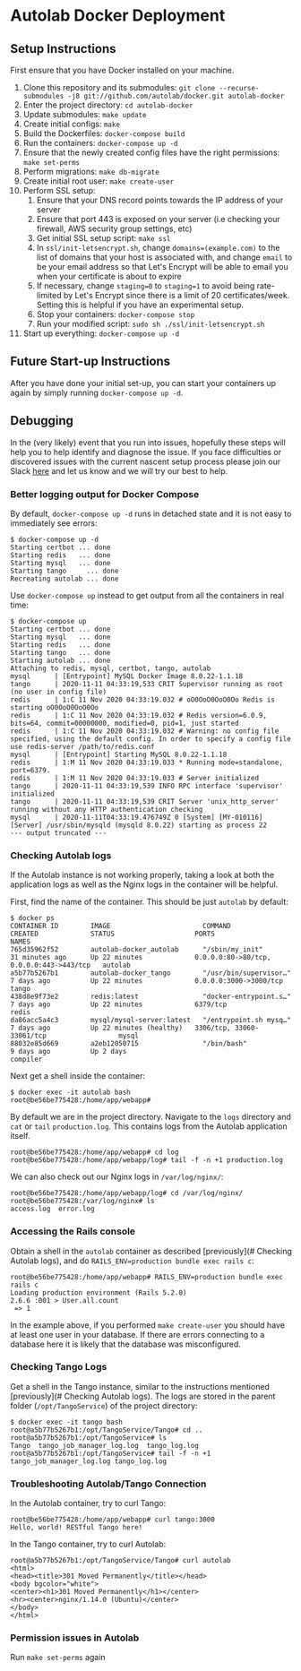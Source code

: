 # Autolab Docker Deployment

## Setup Instructions
First ensure that you have Docker installed on your machine.

1. Clone this repository and its submodules: `git clone --recurse-submodules -j8 git://github.com/autolab/docker.git autolab-docker`
2. Enter the project directory: `cd autolab-docker`
3. Update submodules: `make update`
4. Create initial configs: `make`
5. Build the Dockerfiles: `docker-compose build`
6. Run the containers: `docker-compose up -d`
7. Ensure that the newly created config files have the right permissions: `make set-perms`
8. Perform migrations: `make db-migrate`
9. Create initial root user: `make create-user`
10. Perform SSL setup:
    1. Ensure that your DNS record points towards the IP address of your server
    2. Ensure that port 443 is exposed on your server (i.e checking your firewall, AWS security group settings, etc)
    3.  Get initial SSL setup script: `make ssl`
    4. In `ssl/init-letsencrypt.sh`, change `domains=(example.com)` to the list of domains that your host is associated with, and change `email` to be your email address so that Let's Encrypt will be able to email you when your certificate is about to expire
    5. If necessary, change `staging=0` to `staging=1` to avoid being rate-limited by Let's Encrypt since there is a limit of 20 certificates/week. Setting this is helpful if you have an experimental setup.
    6. Stop your containers: `docker-compose stop`
    7. Run your modified script: `sudo sh ./ssl/init-letsencrypt.sh`
11. Start up everything: `docker-compose up -d`

## Future Start-up Instructions
After you have done your initial set-up, you can start your containers up again by simply running `docker-compose up -d`. 

## Debugging

In the (very likely) event that you run into issues, hopefully these steps will help you to help identify and diagnose the issue. If you face difficulties or discovered issues with the current nascent setup process please join our Slack [here](https://autolab-slack.herokuapp.com/) and let us know and we will try our best to help.

### Better logging output for Docker Compose
By default, `docker-compose up -d` runs in detached state and it is not easy to immediately see errors:

```
$ docker-compose up -d
Starting certbot ... done
Starting redis   ... done
Starting mysql   ... done
Starting tango     ... done
Recreating autolab ... done
```

Use `docker-compose up` instead to get output from all the containers in real time:

```
$ docker-compose up
Starting certbot ... done
Starting mysql   ... done
Starting redis   ... done
Starting tango   ... done
Starting autolab ... done
Attaching to redis, mysql, certbot, tango, autolab
mysql      | [Entrypoint] MySQL Docker Image 8.0.22-1.1.18
tango      | 2020-11-11 04:33:19,533 CRIT Supervisor running as root (no user in config file)
redis      | 1:C 11 Nov 2020 04:33:19.032 # oO0OoO0OoO0Oo Redis is starting oO0OoO0OoO0Oo
redis      | 1:C 11 Nov 2020 04:33:19.032 # Redis version=6.0.9, bits=64, commit=00000000, modified=0, pid=1, just started
redis      | 1:C 11 Nov 2020 04:33:19.032 # Warning: no config file specified, using the default config. In order to specify a config file use redis-server /path/to/redis.conf
mysql      | [Entrypoint] Starting MySQL 8.0.22-1.1.18
redis      | 1:M 11 Nov 2020 04:33:19.033 * Running mode=standalone, port=6379.
redis      | 1:M 11 Nov 2020 04:33:19.033 # Server initialized
tango      | 2020-11-11 04:33:19,539 INFO RPC interface 'supervisor' initialized
tango      | 2020-11-11 04:33:19,539 CRIT Server 'unix_http_server' running without any HTTP authentication checking
mysql      | 2020-11-11T04:33:19.476749Z 0 [System] [MY-010116] [Server] /usr/sbin/mysqld (mysqld 8.0.22) starting as process 22
--- output truncated ---
```

### Checking Autolab logs
If the Autolab instance is not working properly, taking a look at both the application logs as well as the Nginx logs in the container will be helpful.

First, find the name of the container. This should be just `autolab` by default:

```
$ docker ps
CONTAINER ID        IMAGE                       COMMAND                  CREATED             STATUS                    PORTS                                      NAMES
765d35962f52        autolab-docker_autolab      "/sbin/my_init"          31 minutes ago      Up 22 minutes             0.0.0.0:80->80/tcp, 0.0.0.0:443->443/tcp   autolab
a5b77b5267b1        autolab-docker_tango        "/usr/bin/supervisor…"   7 days ago          Up 22 minutes             0.0.0.0:3000->3000/tcp                     tango
438d8e9f73e2        redis:latest                "docker-entrypoint.s…"   7 days ago          Up 22 minutes             6379/tcp                                   redis
da86acc5a4c3        mysql/mysql-server:latest   "/entrypoint.sh mysq…"   7 days ago          Up 22 minutes (healthy)   3306/tcp, 33060-33061/tcp                  mysql
88032e85d669        a2eb12050715                "/bin/bash"              9 days ago          Up 2 days                                                            compiler
```

Next get a shell inside the container:

```
$ docker exec -it autolab bash
root@be56be775428:/home/app/webapp# 
```

By default we are in the project directory. Navigate to the `logs` directory and `cat` or `tail` `production.log`. This contains logs from the Autolab application itself.

```
root@be56be775428:/home/app/webapp# cd log
root@be56be775428:/home/app/webapp/log# tail -f -n +1 production.log 
```

We can also check out our Nginx logs in `/var/log/nginx/`:

```
root@be56be775428:/home/app/webapp/log# cd /var/log/nginx/
root@be56be775428:/var/log/nginx# ls
access.log  error.log
```

### Accessing the Rails console
Obtain a shell in the `autolab` container as described [previously](# Checking Autolab logs), and do `RAILS_ENV=production bundle exec rails c`:

```
root@be56be775428:/home/app/webapp# RAILS_ENV=production bundle exec rails c
Loading production environment (Rails 5.2.0)
2.6.6 :001 > User.all.count
 => 1
```

In the example above, if you performed `make create-user` you should have at least one user in your database. If there are errors connecting to a database here it is likely that the database was misconfigured.

### Checking Tango Logs
Get a shell in the Tango instance, similar to the instructions mentioned [previously](# Checking Autolab logs). The logs are stored in the parent folder (`/opt/TangoService`) of the project directory:

```
$ docker exec -it tango bash
root@a5b77b5267b1:/opt/TangoService/Tango# cd ..
root@a5b77b5267b1:/opt/TangoService# ls
Tango  tango_job_manager_log.log  tango_log.log
root@a5b77b5267b1:/opt/TangoService# tail -f -n +1 tango_job_manager_log.log tango_log.log 
```

### Troubleshooting Autolab/Tango Connection
In the Autolab container, try to curl Tango:

```
root@be56be775428:/home/app/webapp# curl tango:3000
Hello, world! RESTful Tango here!
```

In the Tango container, try to curl Autolab:

```
root@a5b77b5267b1:/opt/TangoService/Tango# curl autolab
<html>
<head><title>301 Moved Permanently</title></head>
<body bgcolor="white">
<center><h1>301 Moved Permanently</h1></center>
<hr><center>nginx/1.14.0 (Ubuntu)</center>
</body>
</html>
```

### Permission issues in Autolab
Run `make set-perms` again


